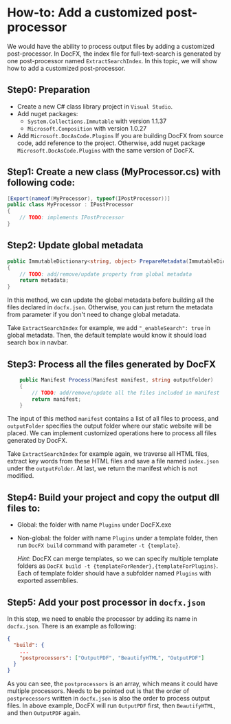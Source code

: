 How-to: Add a customized post-processor
====================================

We would have the ability to process output files by adding a customized post-processor.
In DocFX, the index file for full-text-search is generated by one post-processor named `ExtractSearchIndex`.
In this topic, we will show how to add a customized post-processor.

## Step0: Preparation

* Create a new C# class library project in `Visual Studio`.
* Add nuget packages:
    * `System.Collections.Immutable` with version 1.1.37
    * `Microsoft.Composition` with version 1.0.27
* Add `Microsoft.DocAsCode.Plugins`
If you are building DocFX from source code, add reference to the project.
Otherwise, add nuget package `Microsoft.DocAsCode.Plugins` with the same version of DocFX.

## Step1: Create a new class (MyProcessor.cs) with following code:

```csharp
[Export(nameof(MyProcessor), typeof(IPostProcessor))]
public class MyProcessor : IPostProcessor
{
    // TODO: implements IPostProcessor
}
```

## Step2: Update global metadata

```csharp
public ImmutableDictionary<string, object> PrepareMetadata(ImmutableDictionary<string, object> metadata)
{
    // TODO: add/remove/update property from global metadata
    return metadata;
}
```

In this method, we can update the global metadata before building all the files declared in `docfx.json`. Otherwise, you can just return the metadata from parameter if you don't need to change global metadata.

Take `ExtractSearchIndex` for example, we add `"_enableSearch": true` in global metadata. Then, the default template would know it should load search box in navbar.

## Step3: Process all the files generated by DocFX

```csharp
    public Manifest Process(Manifest manifest, string outputFolder)
    {
        // TODO: add/remove/update all the files included in manifest
        return manifest;
    }
```

The input of this method `manifest` contains a list of all files to process, and `outputFolder` specifies the output folder where our static website will be placed. We can implement customized operations here to process all files generated by DocFX.

Take `ExtractSearchIndex` for example again, we traverse all HTML files, extract key words from these HTML files and save a file named `index.json` under the `outputFolder`. At last, we return the manifest which is not modified.

## Step4: Build your project and copy the output dll files to:

* Global: the folder with name `Plugins` under DocFX.exe
* Non-global: the folder with name `Plugins` under a template folder, then run `DocFX build` command with parameter `-t {template}`.

    *Hint*: DocFX can merge templates, so we can specify multiple template folders as `DocFX build -t {templateForRender},{templateForPlugins}`. Each of template folder should have a subfolder named `Plugins` with exported assemblies.

## Step5: Add your post processor in `docfx.json`

In this step, we need to enable the processor by adding its name in `docfx.json`. There is an example as following:

```json
{
  "build": {
    ...
    "postprocessors": ["OutputPDF", "BeautifyHTML", "OutputPDF"]
  }
}
```

As you can see, the `postprocessors` is an array, which means it could have multiple processors.
Needs to be pointed out is that the order of `postprocessors` written in `docfx.json` is also the order to process output files.
In above example, DocFX will run `OutputPDF` first, then `BeautifyHTML`, and then `OutputPDF` again.